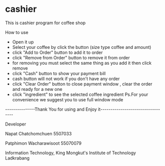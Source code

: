 cashier
===
This is cashier program for coffee shop

How to use
- Open it up
- Select your coffee by click the button (size type coffee and amount)
- click "Add to Order" button to add it to order
- click "Remove from Order" button to remove it from order 
- for removing you must select the same thing as you add it then click remove
- click "Cash" button to show your payment bill
- cash button will not work if you don't have any order
- click "Clear Order" button to close payment window , clear the order and ready for a new one
- click "ingredient" to see the selected coffee ingredient
Ps.For your convenience we suggest you to use full window mode

---------------Thank You for using and Enjoy it----------------------------------

Developer

Napat Chatchomchuen 5507033

Patphimon Wacharawisoot 55070079

Information Technology, King Mongkut's Institute of Technology Ladkrabang
